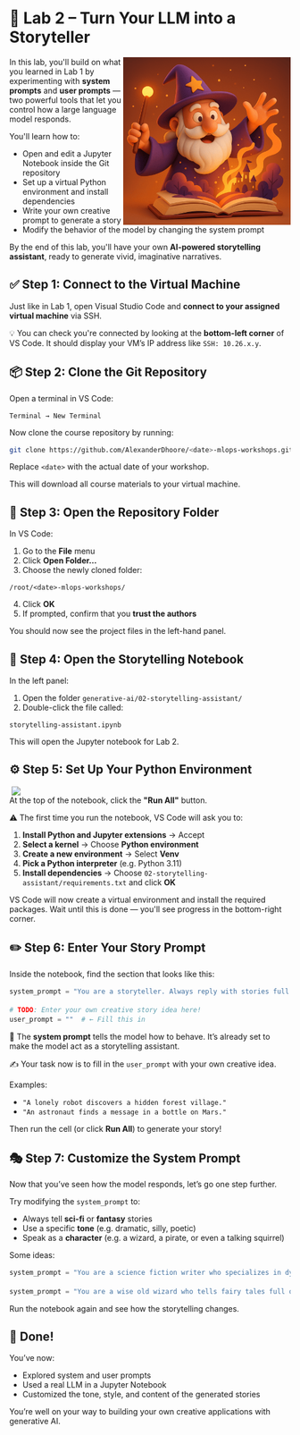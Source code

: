 
# 🧙 Lab 2 – Turn Your LLM into a Storyteller

<img src="../../media/generative-ai-storytelling.png" style="width: 300px" align="right">

In this lab, you'll build on what you learned in Lab 1 by experimenting with **system prompts** and **user prompts** — two powerful tools that let you control how a large language model responds.

You'll learn how to:
- Open and edit a Jupyter Notebook inside the Git repository
- Set up a virtual Python environment and install dependencies
- Write your own creative prompt to generate a story
- Modify the behavior of the model by changing the system prompt

By the end of this lab, you'll have your own **AI-powered storytelling assistant**, ready to generate vivid, imaginative narratives.

## ✅ Step 1: Connect to the Virtual Machine

Just like in Lab 1, open Visual Studio Code and **connect to your assigned virtual machine** via SSH.

💡 You can check you're connected by looking at the **bottom-left corner** of VS Code. It should display your VM’s IP address like `SSH: 10.26.x.y`.

## 📦 Step 2: Clone the Git Repository

Open a terminal in VS Code:

```
Terminal → New Terminal
````

Now clone the course repository by running:

```bash
git clone https://github.com/AlexanderDhoore/<date>-mlops-workshops.git
````

Replace `<date>` with the actual date of your workshop.

This will download all course materials to your virtual machine.

## 📂 Step 3: Open the Repository Folder

In VS Code:

1. Go to the **File** menu
2. Click **Open Folder…**
3. Choose the newly cloned folder:

```
/root/<date>-mlops-workshops/
```

4. Click **OK**
5. If prompted, confirm that you **trust the authors**

You should now see the project files in the left-hand panel.

## 📓 Step 4: Open the Storytelling Notebook

In the left panel:

1. Open the folder `generative-ai/02-storytelling-assistant/`
2. Double-click the file called:

```
storytelling-assistant.ipynb
```

This will open the Jupyter notebook for Lab 2.

## ⚙️ Step 5: Set Up Your Python Environment

<img src="../../media/vscode-creating-venv.png" style="width: 500px" align="right">

At the top of the notebook, click the **"Run All"** button.

⚠️ The first time you run the notebook, VS Code will ask you to:

1. **Install Python and Jupyter extensions** → Accept
2. **Select a kernel** → Choose **Python environment**
3. **Create a new environment** → Select **Venv**
4. **Pick a Python interpreter** (e.g. Python 3.11)
5. **Install dependencies** → Choose `02-storytelling-assistant/requirements.txt` and click **OK**

VS Code will now create a virtual environment and install the required packages. Wait until this is done — you'll see progress in the bottom-right corner.

## ✏️ Step 6: Enter Your Story Prompt

Inside the notebook, find the section that looks like this:

```python
system_prompt = "You are a storyteller. Always reply with stories full of imagination and emotion."

# TODO: Enter your own creative story idea here!
user_prompt = ""  # ← Fill this in
```

📌 The **system prompt** tells the model how to behave. It’s already set to make the model act as a storytelling assistant.

✍️ Your task now is to fill in the `user_prompt` with your own creative idea.

Examples:

* `"A lonely robot discovers a hidden forest village."`
* `"An astronaut finds a message in a bottle on Mars."`

Then run the cell (or click **Run All**) to generate your story!

## 🎭 Step 7: Customize the System Prompt

Now that you’ve seen how the model responds, let’s go one step further.

Try modifying the `system_prompt` to:

* Always tell **sci-fi** or **fantasy** stories
* Use a specific **tone** (e.g. dramatic, silly, poetic)
* Speak as a **character** (e.g. a wizard, a pirate, or even a talking squirrel)

Some ideas:

```python
system_prompt = "You are a science fiction writer who specializes in dystopian futures. Always reply..."

system_prompt = "You are a wise old wizard who tells fairy tales full of magical lessons. Always reply..."
```

Run the notebook again and see how the storytelling changes.

## 🏁 Done!

You’ve now:

* Explored system and user prompts
* Used a real LLM in a Jupyter Notebook
* Customized the tone, style, and content of the generated stories

You’re well on your way to building your own creative applications with generative AI.
